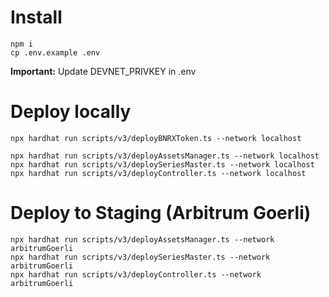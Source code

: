# Install

```
npm i
cp .env.example .env
```

**Important:** Update DEVNET_PRIVKEY in .env

# Deploy locally

```
npx hardhat run scripts/v3/deployBNRXToken.ts --network localhost

npx hardhat run scripts/v3/deployAssetsManager.ts --network localhost
npx hardhat run scripts/v3/deploySeriesMaster.ts --network localhost
npx hardhat run scripts/v3/deployController.ts --network localhost
```

# Deploy to Staging (Arbitrum Goerli)

```
npx hardhat run scripts/v3/deployAssetsManager.ts --network arbitrumGoerli
npx hardhat run scripts/v3/deploySeriesMaster.ts --network arbitrumGoerli
npx hardhat run scripts/v3/deployController.ts --network arbitrumGoerli
```
